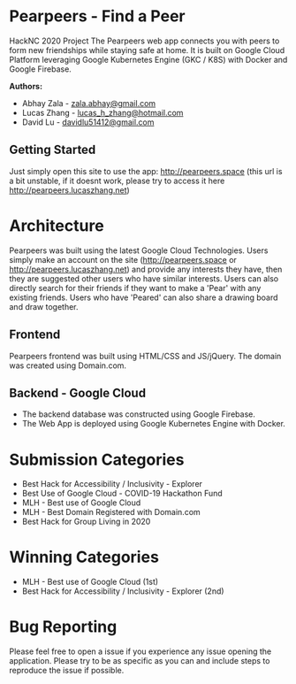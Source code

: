 # Pearpeers - Find a Peer
HackNC 2020 Project
The Pearpeers web app connects you with peers to form new friendships while staying safe at home.
It is built on Google Cloud Platform leveraging Google Kubernetes Engine (GKC / K8S) with Docker and Google Firebase.

**Authors:**
 - Abhay Zala - zala.abhay@gmail.com
 - Lucas Zhang - lucas_h_zhang@hotmail.com
 - David Lu - davidlu51412@gmail.com

## Getting Started
Just simply open this site to use the app:  http://pearpeers.space (this url is a bit unstable, if it doesnt work, please try to access it here http://pearpeers.lucaszhang.net)

# Architecture
Pearpeers was built using the latest Google Cloud Technologies. Users simply make an account on the site (http://pearpeers.space or http://pearpeers.lucaszhang.net) and provide any interests they have, then they are suggested other users who have similar interests. Users can also directly search for their friends if they want to make a 'Pear' with any existing friends. Users who have 'Peared' can also share a drawing board and draw together.

## Frontend
Pearpeers frontend was built using HTML/CSS and JS/jQuery. The domain was created using Domain.com.

## Backend - Google Cloud
 - The backend database was constructed using Google Firebase.
 - The Web App is deployed using Google Kubernetes Engine with Docker.

# Submission Categories
 - Best Hack for Accessibility / Inclusivity - Explorer
 - Best Use of Google Cloud - COVID-19 Hackathon Fund
 - MLH - Best use of Google Cloud
 - MLH - Best Domain Registered with Domain.com
 - Best Hack for Group Living in 2020

# Winning Categories
 - MLH - Best use of Google Cloud (1st)
 - Best Hack for Accessibility / Inclusivity - Explorer (2nd)

# Bug Reporting
Please feel free to open a issue if you experience any issue opening the application. Please try to be as specific as you can and include steps to reproduce the issue if possible.
